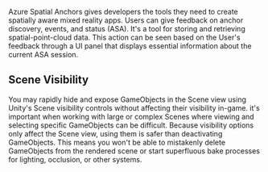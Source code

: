Azure Spatial Anchors gives developers the tools they need to create spatially aware mixed reality apps. Users can give feedback on anchor discovery, events, and status (ASA). It's a tool for storing and retrieving spatial-point-cloud data. This action can be seen based on the User's feedback through a UI panel that displays essential information about the current ASA session.

## Scene Visibility

You may rapidly hide and expose GameObjects in the Scene view using Unity's Scene visibility controls without affecting their visibility in-game. it's important when working with large or complex Scenes where viewing and selecting specific GameObjects can be difficult. Because visibility options only affect the Scene view, using them is safer than deactivating GameObjects. This means you won't be able to mistakenly delete GameObjects from the rendered scene or start superfluous bake processes for lighting, occlusion, or other systems.
